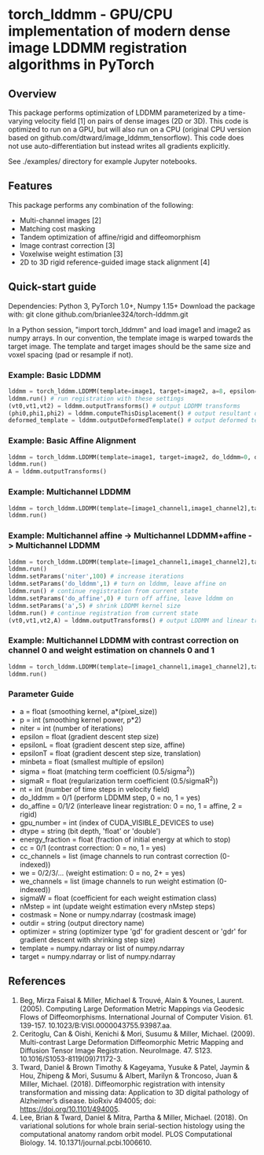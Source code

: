 # torch_lddmm - GPU/CPU implementation of modern dense image LDDMM registration algorithms in PyTorch

## Overview
This package performs optimization of LDDMM parameterized by a time-varying velocity field [1] on pairs of dense images (2D or 3D). This code is optimized to run on a GPU, but will also run on a CPU (original CPU version based on github.com/dtward/image_lddmm_tensorflow). This code does not use auto-differentiation but instead writes all gradients explicitly.

See ./examples/ directory for example Jupyter notebooks.

## Features
This package performs any combination of the following:
* Multi-channel images [2]  
* Matching cost masking  
* Tandem optimization of affine/rigid and diffeomorphism  
* Image contrast correction [3]  
* Voxelwise weight estimation [3]  
* 2D to 3D rigid reference-guided image stack alignment [4]

## Quick-start guide
Dependencies: Python 3, PyTorch 1.0+, Numpy 1.15+
Download the package with: git clone github.com/brianlee324/torch-lddmm.git

In a Python session, "import torch_lddmm" and load image1 and image2 as numpy arrays. In our convention, the template image is warped towards the target image. The template and target images should be the same size and voxel spacing (pad or resample if not).

### Example: Basic LDDMM
```python
lddmm = torch_lddmm.LDDMM(template=image1, target=image2, a=8, epsilon=1.0, sigma=10.0, sigmaR=10.0, dx=[0.1,0.1,0.1]) # create object
lddmm.run() # run registration with these settings
(vt0,vt1,vt2) = lddmm.outputTransforms() # output LDDMM transforms
(phi0,phi1,phi2) = lddmm.computeThisDisplacement() # output resultant displacement field
deformed_template = lddmm.outputDeformedTemplate() # output deformed template as numpy array
```

### Example: Basic Affine Alignment
```python
lddmm = torch_lddmm.LDDMM(template=image1, target=image2, do_lddmm=0, do_affine=1, epsilonL=1.0e-5, epsilonT=1.0e-5, sigma=10.0, dx=[0.1,0.1,0.1]) # create object
lddmm.run()
A = lddmm.outputTransforms()
```


### Example: Multichannel LDDMM
```python
lddmm = torch_lddmm.LDDMM(template=[image1_channel1,image1_channel2],target=[image2_channel1,image2_channel2], a=8, epsilon=1.0, sigma=[10.0, 2.0], sigmaR=10.0, dx=[0.1,0.1,0.1])
lddmm.run()
```

### Example: Multichannel affine -> Multichannel LDDMM+affine -> Multichannel LDDMM
```python
lddmm = torch_lddmm.LDDMM(template=[image1_channel1,image1_channel2],target=[image2_channel1,image2_channel2], a=8, epsilon=1.0, sigma=[10.0, 2.0], sigmaR=10.0, dx=[0.1,0.1,0.1], do_affine=1, do_lddmm=0, niter=50)
lddmm.run()
lddmm.setParams('niter',100) # increase iterations
lddmm.setParams('do_lddmm',1) # turn on lddmm, leave affine on
lddmm.run() # continue registration from current state
lddmm.setParams('do_affine',0) # turn off affine, leave lddmm on
lddmm.setParams('a',5) # shrink LDDMM kernel size
lddmm.run() # continue registration from current state
(vt0,vt1,vt2,A) = lddmm.outputTransforms() # output LDDMM and linear transforms
```

### Example: Multichannel LDDMM with contrast correction on channel 0 and weight estimation on channels 0 and 1
```python
lddmm = torch_lddmm.LDDMM(template=[image1_channel1,image1_channel2],target=[image2_channel1,image2_channel2], a=8, epsilon=1.0, sigma=[10.0, 2.0], sigmaR=10.0, dx=[0.1,0.1,0.1], we=2, we_channels=[0,1], cc=1, cc_channels=[0])
lddmm.run()
```

### Parameter Guide
* a               = float (smoothing kernel, a\*(pixel_size))  
* p               = int (smoothing kernel power, p\*2)  
* niter           = int (number of iterations)  
* epsilon         = float (gradient descent step size)  
* epsilonL        = float (gradient descent step size, affine)  
* epsilonT        = float (gradient descent step size, translation)  
* minbeta         = float (smallest multiple of epsilon)  
* sigma           = float (matching term coefficient (0.5/sigma<sup>2</sup>))  
* sigmaR          = float (regularization term coefficient (0.5/sigmaR<sup>2</sup>))  
* nt              = int (number of time steps in velocity field)  
* do_lddmm        = 0/1 (perform LDDMM step, 0 = no, 1 = yes)  
* do_affine       = 0/1/2 (interleave linear registration: 0 = no, 1 = affine, 2 = rigid)  
* gpu_number      = int (index of CUDA_VISIBLE_DEVICES to use)  
* dtype           = string (bit depth, 'float' or 'double')  
* energy_fraction = float (fraction of initial energy at which to stop)  
* cc              = 0/1 (contrast correction: 0 = no, 1 = yes)  
* cc_channels     = list (image channels to run contrast correction (0-indexed))  
* we              = 0/2/3/... (weight estimation: 0 = no, 2+ = yes)  
* we_channels     = list (image channels to run weight estimation (0-indexed))  
* sigmaW          = float (coefficient for each weight estimation class)  
* nMstep          = int (update weight estimation every nMstep steps)  
* costmask        = None or numpy.ndarray (costmask image)  
* outdir          = string (output directory name)  
* optimizer       = string (optimizer type 'gd' for gradient descent or 'gdr' for gradient descent with shrinking step size)  
* template        = numpy.ndarray or list of numpy.ndarray  
* target          = numpy.ndarray or list of numpy.ndarray  

## References
1. Beg, Mirza Faisal & Miller, Michael & Trouvé, Alain & Younes, Laurent. (2005). Computing Large Deformation Metric Mappings via Geodesic Flows of Diffeomorphisms. International Journal of Computer Vision. 61. 139-157. 10.1023/B:VISI.0000043755.93987.aa. 
2. Ceritoglu, Can & Oishi, Kenichi & Mori, Susumu & Miller, Michael. (2009). Multi-contrast Large Deformation Diffeomorphic Metric Mapping and Diffusion Tensor Image Registration. NeuroImage. 47. S123. 10.1016/S1053-8119(09)71172-3. 
3. Tward, Daniel & Brown Timothy & Kageyama, Yusuke & Patel, Jaymin & Hou, Zhipeng & Mori, Susumu & Albert, Marilyn & Troncoso, Juan & Miller, Michael. (2018). Diffeomorphic registration with intensity transformation and missing data: Application to 3D digital pathology of Alzheimer’s disease. bioRxiv 494005; doi: https://doi.org/10.1101/494005.
4. Lee, Brian & Tward, Daniel & Mitra, Partha & Miller, Michael. (2018). On variational solutions for whole brain serial-section histology using the computational anatomy random orbit model. PLOS Computational Biology. 14. 10.1371/journal.pcbi.1006610. 
